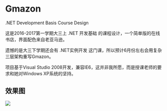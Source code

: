 # Gmazon
.NET Development Basis Course Design

这是2016-2017第一学期大三上 .NET 开发基础 的课程设计，一个简单版的在线书店，界面配色来自老亚马逊。

遗憾的是大三下学期还会有 .NET实例开发 这门课，所以预计6月份左右会用复杂三层架构重写Gmazon。

项目基于Visual Studio 2008开发，兼容IE6，这并非我所愿，而是授课老师的要求和她对Windows XP系统的坚持。

## 效果图
![](http://wx1.sinaimg.cn/large/9cbe429fly1feomjwdg19j21020tz0zn.jpg) 
